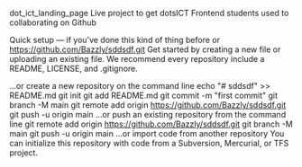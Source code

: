 dot_ict_landing_page
Live project to get dotsICT Frontend students used to collaborating on Github

Quick setup — if you’ve done this kind of thing before
or https://github.com/Bazzly/sddsdf.git Get started by creating a new file or uploading an existing file. We recommend every repository include a README, LICENSE, and .gitignore.

…or create a new repository on the command line echo "# sddsdf" >> README.md git init git add README.md git commit -m "first commit" git branch -M main git remote add origin https://github.com/Bazzly/sddsdf.git git push -u origin main …or push an existing repository from the command line git remote add origin https://github.com/Bazzly/sddsdf.git git branch -M main git push -u origin main …or import code from another repository You can initialize this repository with code from a Subversion, Mercurial, or TFS project.